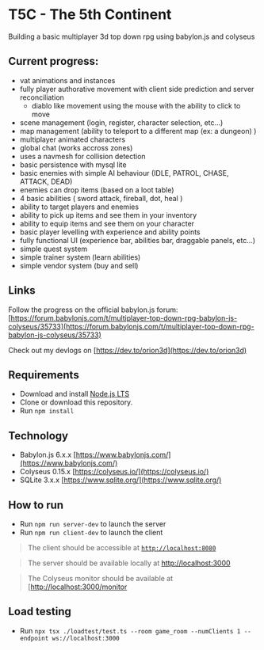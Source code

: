 # T5C - The 5th Continent
Building a basic multiplayer 3d top down rpg using babylon.js and colyseus

## Current progress:
- vat animations and instances
- fully player authorative movement with client side prediction and server reconciliation
  - diablo like movement using the mouse with the ability to click to move
- scene management (login, register, character selection, etc...)
- map management (ability to teleport to a different map (ex: a dungeon) )
- multiplayer animated characters
- global chat (works accross zones)
- uses a navmesh for collision detection
- basic persistence with mysql lite
- basic enemies with simple AI behaviour (IDLE, PATROL, CHASE, ATTACK, DEAD)
- enemies can drop items (based on a loot table)
- 4 basic abilities ( sword attack, fireball, dot, heal )
- ability to target players and enemies
- ability to pick up items and see them in your inventory
- ability to equip items and see them on your character
- basic player levelling with experience and ability points
- fully functional UI (experience bar, abilities bar, draggable panels, etc...)
- simple quest system
- simple trainer system (learn abilities)
- simple vendor system (buy and sell)

## Links
Follow the progress on the official babylon.js forum: [https://forum.babylonjs.com/t/multiplayer-top-down-rpg-babylon-js-colyseus/35733](https://forum.babylonjs.com/t/multiplayer-top-down-rpg-babylon-js-colyseus/35733)

Check out my devlogs on [https://dev.to/orion3d](https://dev.to/orion3d)

## Requirements
- Download and install [Node.js LTS](https://nodejs.org/en/download/)
- Clone or download this repository.
- Run `npm install`

## Technology
- Babylon.js 6.x.x [https://www.babylonjs.com/](https://www.babylonjs.com/)
- Colyseus 0.15.x [https://colyseus.io/](https://colyseus.io/)
- SQLite 3.x.x [https://www.sqlite.org/](https://www.sqlite.org/)

## How to run
- Run `npm run server-dev` to launch the server
- Run `npm run client-dev` to launch the client

> The client should be accessible at [`http://localhost:8080`](http://localhost:8080)

> The server should be available locally at [http://localhost:3000](http://localhost:3000)

> The Colyseus monitor should be available at [[http://localhost:3000/monitor](http://localhost:3000/monitor)

## Load testing
- Run `npx tsx ./loadtest/test.ts --room game_room --numClients 1 --endpoint ws://localhost:3000`

